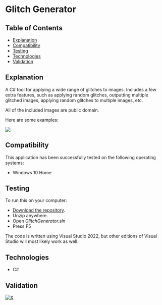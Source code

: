 # Glitch Generator

## Table of Contents

 * [Explanation](#explanation)
 * [Compatibility](#compatibility)
 * [Testing](#testing)
 * [Technologies](#technologies)
 * [Validation](#validation)

## Explanation

A C# tool for applying a wide range of glitches to images. Includes a few extra features, such as applying random glitches, outputting multiple glitched images, applying random glitches to multiple images, etc.

All of the included images are public domain.

Here are some examples:

<a href="https://i.imgur.com/Ogwfq3D.jpg"><img src="https://i.imgur.com/FNjcJ5t.png" /></a>

## Compatibility

This application has been successfully tested on the following operating systems:

 * Windows 10 Home

## Testing

To run this on your computer:
 * [Download the repository](https://github.com/Robson/Glitch-Generator/archive/master.zip).
 * Unzip anywhere.
 * Open *GlitchGenerator.sln*
 * Press F5

The code is written using Visual Studio 2022, but other editions of Visual Studio will most likely work as well.

## Technologies

 * C#

## Validation

[![X](https://www.codefactor.io/repository/github/robson/Glitch-Generator/badge?style=flat-square)](https://www.codefactor.io/repository/github/robson/Minecraft-Glazed-Terracotta-Pattern-Generator)
